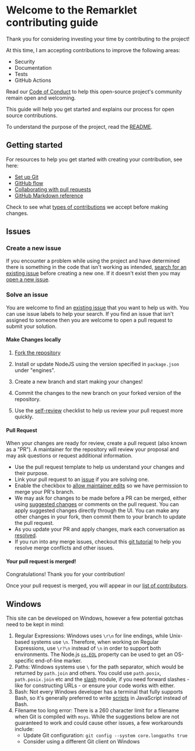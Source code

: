 # Welcome to the Remarklet contributing guide

Thank you for considering investing your time by contributing to the project!

At this time, I am accepting contributions to improve the following areas:

- Security
- Documentation
- Tests
- GitHub Actions

Read our [Code of Conduct](CODE_OF_CONDUCT.md) to help this open-source project's community remain open and welcoming.

This guide will help you get started and explains our process for open source contributions.

To understand the purpose of the project, read the [README](README.md).

## Getting started

For resources to help you get started with creating your contribution, see here:

- [Set up Git](https://docs.github.com/en/get-started/quickstart/set-up-git)
- [GitHub flow](https://docs.github.com/en/get-started/quickstart/github-flow)
- [Collaborating with pull requests](https://docs.github.com/en/github/collaborating-with-pull-requests)
- [GitHub Markdown reference](https://docs.github.com/en/get-started/writing-on-github/getting-started-with-writing-and-formatting-on-github/about-writing-and-formatting-on-github)

Check to see what [types of contributions](/contributing/types-of-contributions.md) we accept before making changes.

## Issues

### Create a new issue

If you encounter a problem while using the project and have determined there is something in the code that isn't working as intended, [search for an existing issue](https://docs.github.com/en/search-github/searching-on-github/searching-issues-and-pull-requests#search-by-the-title-body-or-comments) before creating a new one. If it doesn't exist then you may [open a new issue](https://github.com/zachwatkins/.github/issues/new/choose).

### Solve an issue

You are welcome to find an [existing issue](https://github.com/zachwatkins/.github/issues) that you want to help us with. You can use issue labels to help your search. If you find an issue that isn't assigned to someone then you are welcome to open a pull request to submit your solution.

#### Make Changes locally

1. [Fork the repository](https://docs.github.com/en/get-started/quickstart/fork-a-repo#fork-an-example-repository)

2. Install or update NodeJS using the version specified in `package.json` under "engines".

3. Create a new branch and start making your changes!

4. Commit the changes to the new branch on your forked version of the repository.

5. Use the [self-review](/contributing/self-review.md) checklist to help us review your pull request more quickly.

#### Pull Request

When your changes are ready for review, create a pull request (also known as a "PR"). A maintainer for the repository will review your proposal and may ask questions or request additional information.

- Use the pull request template to help us understand your changes and their purpose.
- Link your pull request to an [issue](https://github.com/zachwatkins/.github/issues) if you are solving one.
- Enable the checkbox to [allow maintainer edits](https://docs.github.com/en/pull-requests/collaborating-with-pull-requests/working-with-forks/allowing-changes-to-a-pull-request-branch-created-from-a-fork) so we have permission to merge your PR's branch.
- We may ask for changes to be made before a PR can be merged, either using [suggested changes](https://docs.github.com/en/github/collaborating-with-issues-and-pull-requests/incorporating-feedback-in-your-pull-request) or comments on the pull request. You can apply suggested changes directly through the UI. You can make any other changes in your fork, then commit them to your branch to update the pull request.
- As you update your PR and apply changes, mark each conversation as [resolved](https://docs.github.com/en/github/collaborating-with-issues-and-pull-requests/commenting-on-a-pull-request#resolving-conversations).
- If you run into any merge issues, checkout this [git tutorial](https://github.com/skills/resolve-merge-conflicts) to help you resolve merge conflicts and other issues.

#### Your pull request is merged!

Congratulations! Thank you for your contribution!

Once your pull request is merged, you will appear in our [list of contributors](https://github.com/ZachWatkins/.github/graphs/contributors).

## Windows

This site can be developed on Windows, however a few potential gotchas need to be kept in mind:

1. Regular Expressions: Windows uses `\r\n` for line endings, while Unix-based systems use `\n`. Therefore, when working on Regular Expressions, use `\r?\n` instead of `\n` in order to support both environments. The Node.js [`os.EOL`](https://nodejs.org/api/os.html#os_os_eol) property can be used to get an OS-specific end-of-line marker.
2. Paths: Windows systems use `\` for the path separator, which would be returned by `path.join` and others. You could use `path.posix`, `path.posix.join` etc and the [slash](https://ghub.io/slash) module, if you need forward slashes - like for constructing URLs - or ensure your code works with either.
3. Bash: Not every Windows developer has a terminal that fully supports Bash, so it's generally preferred to write [scripts](/script) in JavaScript instead of Bash.
4. Filename too long error: There is a 260 character limit for a filename when Git is compiled with `msys`. While the suggestions below are not guaranteed to work and could cause other issues, a few workarounds include:
    - Update Git configuration: `git config --system core.longpaths true`
    - Consider using a different Git client on Windows
